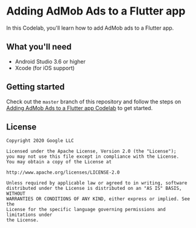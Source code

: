 # Adding AdMob Ads to a Flutter app

In this Codelab, you'll learn how to add AdMob ads to a Flutter app.

## What you'll need

* Android Studio 3.6 or higher
* Xcode (for iOS support)

## Getting started

Check out the `master` branch of this repository and follow the steps on [Adding AdMob Ads to a Flutter app Codelab](https://codelabs.developers.google.com/codelabs/admob-ads-in-flutter) to get started.

## License
```
Copyright 2020 Google LLC

Licensed under the Apache License, Version 2.0 (the "License");
you may not use this file except in compliance with the License.
You may obtain a copy of the License at

http://www.apache.org/licenses/LICENSE-2.0

Unless required by applicable law or agreed to in writing, software
distributed under the License is distributed on an "AS IS" BASIS, WITHOUT
WARRANTIES OR CONDITIONS OF ANY KIND, either express or implied. See the
License for the specific language governing permissions and limitations under
the License.
```
